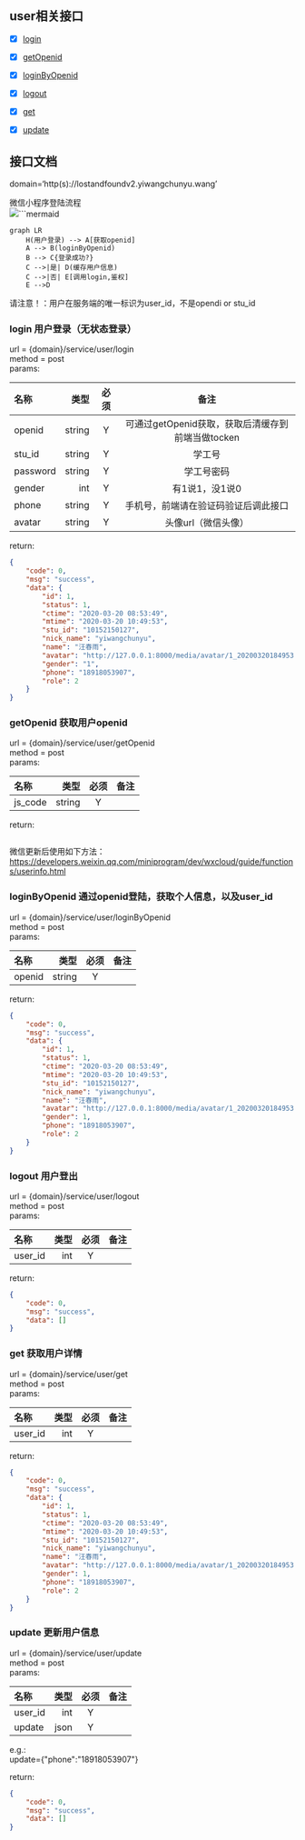 ## user相关接口   
* [x] <a href='#login'>login</a>   
* [x] <a href='#getOpenid'>getOpenid</a>   
* [x] <a href='#loginByOpenid'>loginByOpenid</a>   
* [x] <a href='#logout'>logout</a>   
* [x] <a href='#get'>get</a>   
* [x] <a href='#update'>update</a>    


## 接口文档   
domain=‘http(s)://lostandfoundv2.yiwangchunyu.wang’

微信小程序登陆流程   
[![](https://mermaid.ink/img/eyJjb2RlIjoiZ3JhcGggTFJcbiAgICBIKHVzZXIgbG9naW4pIC0tPiBBW2dldCBvcGVuaWRdXG5cdEEgLS0-IEIoY2FsbCBsb2dpbkJ5T3BlbmlkKVxuICAgIEIgLS0-IEN7bG9naW4gc3VjY2VkZWQ_fVxuICAgIEMgLS0-fHllc3wgRChjYWNoZSB1c2VyIGluZm8pXG4gICAgQyAtLT58bm98IEVbY2FsbCBsb2dpbiBieSBzdHVkZW50IE5vLiBhbmQgcHdkXVxuICAgIEUgLS0-RCIsIm1lcm1haWQiOnsidGhlbWUiOiJkZWZhdWx0In0sInVwZGF0ZUVkaXRvciI6ZmFsc2V9)](https://mermaid-js.github.io/mermaid-live-editor/#/edit/eyJjb2RlIjoiZ3JhcGggTFJcbiAgICBIKHVzZXIgbG9naW4pIC0tPiBBW2dldCBvcGVuaWRdXG5cdEEgLS0-IEIoY2FsbCBsb2dpbkJ5T3BlbmlkKVxuICAgIEIgLS0-IEN7bG9naW4gc3VjY2VkZWQ_fVxuICAgIEMgLS0-fHllc3wgRChjYWNoZSB1c2VyIGluZm8pXG4gICAgQyAtLT58bm98IEVbY2FsbCBsb2dpbiBieSBzdHVkZW50IE5vLiBhbmQgcHdkXVxuICAgIEUgLS0-RCIsIm1lcm1haWQiOnsidGhlbWUiOiJkZWZhdWx0In0sInVwZGF0ZUVkaXRvciI6ZmFsc2V9)```mermaid
   
```mermaid
graph LR
    H(用户登录) --> A[获取openid]
	A --> B(loginByOpenid)
    B --> C{登录成功?}
    C -->|是| D(缓存用户信息)
    C -->|否| E[调用login,鉴权]
    E -->D
```
请注意！：用户在服务端的唯一标识为user_id，不是opendi or stu_id
### <a name='login'>login</a> 用户登录（无状态登录）
url = {domain}/service/user/login   
method = post   
params:   

|   名称  | 类型 | 必须 | 备注 |
| :-----| ----: | :----: | :----: |
|openid | string | Y | 可通过getOpenid获取，获取后清缓存到前端当做tocken |
|stu_id | string| Y | 学工号 |
|password | string| Y | 学工号密码 |
|gender | int| Y | 有1说1，没1说0 |
|phone | string| Y | 手机号，前端请在验证码验证后调此接口 |
|avatar | string| Y | 头像url（微信头像） |

return:
```json
{
    "code": 0,
    "msg": "success",
    "data": {
        "id": 1,
        "status": 1,
        "ctime": "2020-03-20 08:53:49",
        "mtime": "2020-03-20 10:49:53",
        "stu_id": "10152150127",
        "nick_name": "yiwangchunyu",
        "name": "汪春雨",
        "avatar": "http://127.0.0.1:8000/media/avatar/1_20200320184953.jpg",
        "gender": "1",
        "phone": "18918053907",
        "role": 2
    }
}
```

### <a name='getOpenid'>getOpenid</a> 获取用户openid   
url = {domain}/service/user/getOpenid   
method = post   
params:   

|   名称  | 类型 | 必须 | 备注 |
| :-----| ----: | :----: | :----: |
|js_code | string | Y |  |

return:
```json

```

微信更新后使用如下方法：   
https://developers.weixin.qq.com/miniprogram/dev/wxcloud/guide/functions/userinfo.html

### <a name='loginByOpenid'>loginByOpenid</a> 通过openid登陆，获取个人信息，以及user_id   
url = {domain}/service/user/loginByOpenid   
method = post   
params:   

|   名称  | 类型 | 必须 | 备注 |
| :-----| ----: | :----: | :----: |
|openid | string | Y |  |

return:
```json
{
    "code": 0,
    "msg": "success",
    "data": {
        "id": 1,
        "status": 1,
        "ctime": "2020-03-20 08:53:49",
        "mtime": "2020-03-20 10:49:53",
        "stu_id": "10152150127",
        "nick_name": "yiwangchunyu",
        "name": "汪春雨",
        "avatar": "http://127.0.0.1:8000/media/avatar/1_20200320184953.jpg",
        "gender": 1,
        "phone": "18918053907",
        "role": 2
    }
}
```

### <a name='logout'>logout</a> 用户登出   
url = {domain}/service/user/logout   
method = post   
params:   

|   名称  | 类型 | 必须 | 备注 |
| :-----| ----: | :----: | :----: |
|user_id | int | Y |  |

return:
```json
{
    "code": 0,
    "msg": "success",
    "data": []
}
```

### <a name='get'>get</a> 获取用户详情   
url = {domain}/service/user/get   
method = post   
params:   

|   名称  | 类型 | 必须 | 备注 |
| :-----| ----: | :----: | :----: |
|user_id | int | Y |  |

return:
```json
{
    "code": 0,
    "msg": "success",
    "data": {
        "id": 1,
        "status": 1,
        "ctime": "2020-03-20 08:53:49",
        "mtime": "2020-03-20 10:49:53",
        "stu_id": "10152150127",
        "nick_name": "yiwangchunyu",
        "name": "汪春雨",
        "avatar": "http://127.0.0.1:8000/media/avatar/1_20200320184953.jpg",
        "gender": 1,
        "phone": "18918053907",
        "role": 2
    }
}
```

### <a name='update'>update</a> 更新用户信息   
url = {domain}/service/user/update   
method = post   
params:   

|   名称  | 类型 | 必须 | 备注 |
| :-----| ----: | :----: | :----: |
|user_id | int | Y |  |
|update | json | Y |  |

e.g.:   
update={"phone":"18918053907"}   

return:   
```json
{
    "code": 0,
    "msg": "success",
    "data": []
}
```